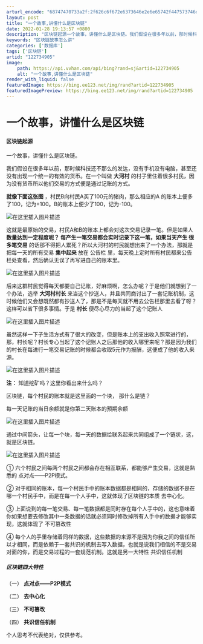 ```yaml
---
arturl_encode: "68747470733a2f:2f626c6f672e6373646e2e6e65742f447573746d6963726f2f:61727469636c652f64657461696c732f313232373334393035"
layout: post
title: "一个故事,讲懂什么是区块链"
date: 2022-01-28 19:13:57 +0800
description: "区块链起源一个故事，讲懂什么是区块链。我们假设在很多年以前，那时候科技还不那么的发达，没有手机没有电"
keywords: "区块链故事怎么讲"
categories: ['数据库']
tags: ['区块链']
artid: "122734905"
image:
    path: https://api.vvhan.com/api/bing?rand=sj&artid=122734905
    alt: "一个故事,讲懂什么是区块链"
render_with_liquid: false
featuredImage: https://bing.ee123.net/img/rand?artid=122734905
featuredImagePreview: https://bing.ee123.net/img/rand?artid=122734905
---
```


# 一个故事，讲懂什么是区块链

#### 区块链起源

一个故事，讲懂什么是区块链。
  
我们假设在很多年以前，那时候科技还不那么的发达，没有手机没有电脑，甚至还没有出现一个统一的有效的货币。在一个叫做
**大河村**
的村子里住着很多村民，因为没有货币所以他们交易的方式便是通过记账的方式。

**就像下面这张图**
，村民B向村民A买了100元的猪肉，那么相应的A 的账本上便多了100，记为+100。B的账本上便少了100，记为-100。
  
![在这里插入图片描述](https://i-blog.csdnimg.cn/blog_migrate/fe7306a453ef5ee4e9330ba04751e289.png)
  
这就是最原始的交易，村民A和B的账本上都会对这次交易记录一笔。但是如果人
**数量达到一定程度呢？
**每产生一笔交易都会实时记录下这一笔，如果当天产生**
很多笔交易**
的话那不得把人累死？所以大河村的村民就想出来了一个办法，那就是把每一天的所有交易
**集中起来**
放在
公告栏
里，每天晚上定时所有村民都来公告栏处查看，然后确认无误了再写进自己的账本里。
  
![在这里插入图片描述](https://i-blog.csdnimg.cn/blog_migrate/52b481aae0e5e90fe736e51a0c3463a0.png)
  
后来这群村民觉得每天都要自己记账，好麻烦啊，怎么办呢？于是他们就想到了一个办法，选举
**大河村村长**
来当这个抄送人，并且共同商讨出了一套记账机制，这时候他们又会想既然都有抄送人了，那是不是每天就不用去公告栏那里去看了呀？这样可以省下很多事情。于是
**村长**
便尽心尽力的当起了这个记账人

![在这里插入图片描述](https://i-blog.csdnimg.cn/blog_migrate/abe7af9bf1f03d392e94645171b044c0.png)
  
虽然这样一下子生活方式有了很大的改变，但是账本上的支出收入照常进行的，那，村长呢？村长专心当起了这个记账人之后那他的收入哪里来呢？那是因为我们的村长在每进行一笔交易记账的时候都会收取5元作为报酬，这便成了他的收入来源。
  
![在这里插入图片描述](https://i-blog.csdnimg.cn/blog_migrate/eb6f17cc77367aec1579c36e3356674d.png)
  
**注：**
知道挖矿吗？这里你看出来什么吗？

区块链，每个村民的账本就是这里面的一个块，
那什么是链？
  
每一天记账的当日余额就是你第二天账本的预期余额
  
![在这里插入图片描述](https://i-blog.csdnimg.cn/blog_migrate/e3f0f0439ff66b266bd47e9df5ea513c.png)
  
通过中间箭头，让每一个块，每一天的数据给联系起来共同组成了一个链状，这，就是区块链。
  
![在这里插入图片描述](https://i-blog.csdnimg.cn/blog_migrate/e0fa93dc0d3fd174c27b02cc4d4b9337.png)
  
① 六个村民之间每两个村民之间都会存在相互联系，都能够产生交易，这就是熟悉的
点对点——P2P模式。
  
② 对于相同的账本，每一个村民手中的账本数据都是相同的，存储的数据不是在哪一个村民手中，而是在每一个人手中，这就体现了区块链的本质
去中心化。
  
③ 上面说到的每一笔交易、每一笔数据都是同时存在每个人手中的，这也意味着你如果想要去修改其中一条数据的话就必须同时修改掉所有人手中的数据才能够实现，这就体现了
不可篡改性
  
④ 每个人的手里存储着同样的数据，这些数据的来源不是因为你我之间的信任所以才相同，而是依赖于一套共识的机制去写入数据，也就是说我们相信的不是交易对面的你，而是交易过程的一套规范机制。这就是另一大特性
共识信任机制

##### 区块链四大特性

（一）
**点对点——P2P模式**
  
（二）
**去中心化**
  
（三）
**不可篡改**
  
（四）
**共识信任机制**

个人思考不代表绝对，仅供参考。